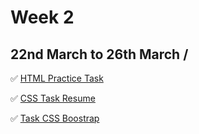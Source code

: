 # Week 2

## 22nd March to 26th March /

   ✅  [HTML Practice Task](HTML-Practice-task)

   ✅  [CSS Task Resume](CSS-task-resume-1)

   ✅ [Task CSS Boostrap](Task-CSS-Boostrap)
